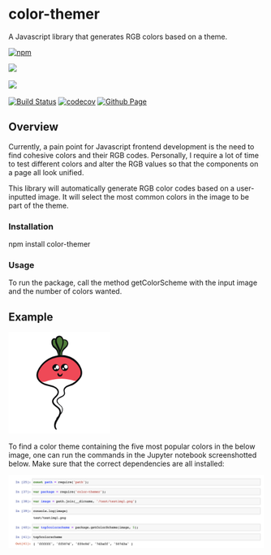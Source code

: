 # color-themer
A Javascript library that generates RGB colors based on a theme.

[![npm](https://img.shields.io/npm/v/color-themer)](https://www.npmjs.com/package/color-themer)

[![](https://img.shields.io/badge/license-MIT-ff69b4)](./LICENSE)

![](https://img.shields.io/github/issues/cherieliu/color-themer?logoColor=ff69b4)

[![Build Status](https://github.com/cherieliu/color-themer/workflows/Build%20Status/badge.svg?branch=main)]((https://github.com/cherieliu/color-themer/actions?query=workflow%3A%22Build+Status%22))
[![codecov](https://codecov.io/gh/cherieliu/color-themer/branch/hw5/graph/badge.svg)](https://app.codecov.io/gh/cherieliu/color-themer/tree/main)
[![Github Page](https://img.shields.io/badge/Github%20Pages-link-blueviolet)](https://cherieliu.github.io/color-themer/)

## Overview
Currently, a pain point for Javascript frontend development is the need to find cohesive colors and their RGB codes. Personally, I require a lot of time to test different colors and alter the RGB values so that the components on a page all look unified. 

This library will automatically generate RGB color codes based on a user-inputted image. It will select the most common colors in the image to be part of the theme. 

### Installation
npm install color-themer

### Usage
To run the package, call the method getColorScheme with the input image and the number of colors wanted.

## Example
<img src="test/testimg1.png" alt = "turnip" width="200" title = "example image" >

To find a color theme containing the five most popular colors in the below image, one can run the commands in the Jupyter notebook screenshotted below. Make sure that the correct dependencies are all installed:

<img src="demo.png" width="600" title = "example image" >

